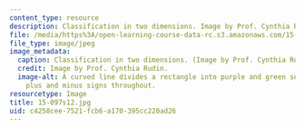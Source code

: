 ```yaml
---
content_type: resource
description: Classification in two dimensions. Image by Prof. Cynthia Rudin.
file: /media/https%3A/open-learning-course-data-rc.s3.amazonaws.com/15-097-prediction-machine-learning-and-statistics-spring-2012/c4258cee7521fcb6a170395cc220ad26_15-097s12.jpg
file_type: image/jpeg
image_metadata:
  caption: Classification in two dimensions. (Image by Prof. Cynthia Rudin.)
  credit: Image by Prof. Cynthia Rudin.
  image-alt: A curved line divides a rectangle into purple and green sections, with
    plus and minus signs throughout.
resourcetype: Image
title: 15-097s12.jpg
uid: c4258cee-7521-fcb6-a170-395cc220ad26
---
```

